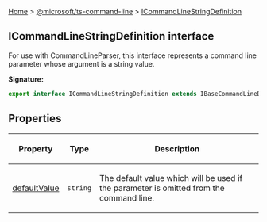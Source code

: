 [Home](./index) &gt; [@microsoft/ts-command-line](./ts-command-line.md) &gt; [ICommandLineStringDefinition](./ts-command-line.icommandlinestringdefinition.md)

## ICommandLineStringDefinition interface

For use with CommandLineParser, this interface represents a command line parameter whose argument is a string value.

<b>Signature:</b>

```typescript
export interface ICommandLineStringDefinition extends IBaseCommandLineDefinitionWithArgument 
```

## Properties

|  <p>Property</p> | <p>Type</p> | <p>Description</p> |
|  --- | --- | --- |
|  <p>[defaultValue](./ts-command-line.icommandlinestringdefinition.defaultvalue.md)</p> | <p>`string`</p> | <p>The default value which will be used if the parameter is omitted from the command line.</p> |

